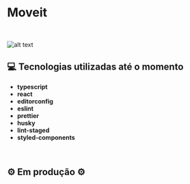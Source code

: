 # Moveit

&nbsp;

![alt text](https://i.imgur.com/z9AXfWA.png)

## 💻 Tecnologias utilizadas até o momento

- **typescript**
- **react**
- **editorconfig**
- **eslint**
- **prettier**
- **husky**
- **lint-staged**
- **styled-components**

&nbsp;

## ⚙️ Em produção ⚙️

